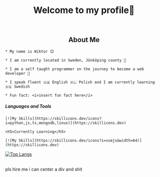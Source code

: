<div id="header" align="center">
    <h1>Welcome to my profile👋</h1>
</div>

<br>

<div id="about">
    <h2 align="center">About Me</h2>

    * My name is Wiktor 😊

    * I am currently located in Sweden, Jönköping county 💯

    * I am a self taught programmer on the journey to become a web developer 🚀

    * I speak fluent 🇬🇧 English 🇵🇱 Polish and I am currently learning 🇸🇪 Swedish

    * Fun fact: <i>insert fun fact here</i>
</div>

<div id="stuff">
    <h5>Languages and Tools</h5>

    [![My Skills](https://skillicons.dev/icons?i=python,js,ts,mongodb,linux)](https://skillicons.dev)

    <h5>Currently Learning</h5>

    [![My Skills](https://skillicons.dev/icons?i=vuejs&width=64)](https://skillicons.dev)
</div>

[![Top Langs](https://github-readme-stats.vercel.app/api/top-langs/?username=anuraghazra&layout=compact)](https://github.com/anuraghazra/github-readme-stats)

<br>
pls hire me i can center a div and shit
